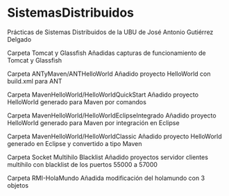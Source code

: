# SistemasDistribuidos
Prácticas de Sistemas Distribuidos de la UBU de José Antonio Gutiérrez Delgado

Carpeta Tomcat y Glassfish
Añadidas capturas de funcionamiento de Tomcat y Glassfish

Carpeta ANTyMaven/ANTHelloWorld
Añadido proyecto HelloWorld con build.xml para ANT

Carpeta MavenHelloWorld/HelloWorldQuickStart
Añadido proyecto HelloWorld generado para Maven por comandos

Carpeta MavenHelloWorld/HelloWorldEclipseIntegrado
Añadido proyecto HelloWorld generado para Maven por integración en Eclipse

Carpeta MavenHelloWorld/HelloWorldClassic
Añadido proyecto HelloWorld generado en Eclipse y convertido a tipo Maven

Carpeta Socket Multihilo Blacklist
Añadido proyectos servidor clientes multihilo con blacklist de los puertos 55000 a 57000

Carpeta RMI-HolaMundo
Añadida modificación del holamundo con 3 objetos
